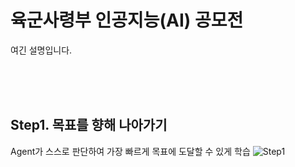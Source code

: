 # 육군사령부 인공지능(AI) 공모전
여긴 설명입니다.

<br/><br/><br/>

## Step1. 목표를 향해 나아가기
Agent가 스스로 판단하여 가장 빠르게 목표에 도달할 수 있게 학습
![Step1](https://user-images.githubusercontent.com/20338405/109161075-fc457e80-77b9-11eb-9cfd-2790b941df90.gif)
